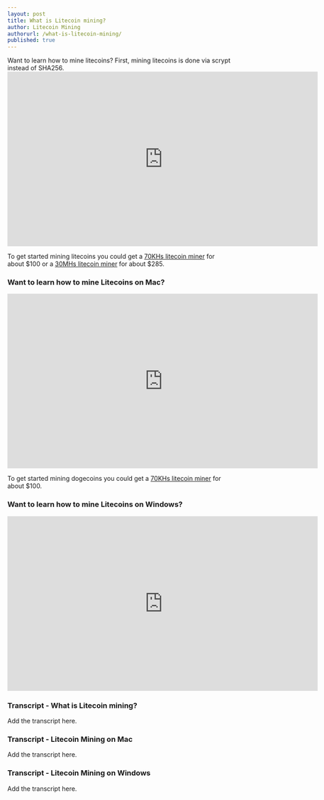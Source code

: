 ```yaml
---
layout: post
title: What is Litecoin mining?
author: Litecoin Mining
authorurl: /what-is-litecoin-mining/
published: true
---
```



<p>Want to learn how to mine litecoins? First, mining litecoins is done via scrypt instead of SHA256.
<iframe width="700" height="394" src="https://www.youtube.com/embed/tf3s-zBTNoQ" frameborder="0" allowfullscreen></iframe>
<p>To get started mining litecoins you could get a <a href="http://www.runtogold.com/70khslitecoinminer">70KHs litecoin miner</a> for about $100 or a <a href="http://www.runtogold.com/30mhslitecoinminer">30MHs litecoin miner</a> for about $285.

### Want to learn how to mine Litecoins on Mac?
<iframe width="700" height="394" src="https://www.youtube.com/embed/NRSZT2emHw4" frameborder="0" allowfullscreen></iframe>
<p>To get started mining dogecoins you could get a <a href="http://www.runtogold.com/70khsdogecoinminer">70KHs litecoin miner</a> for about $100.

### Want to learn how to mine Litecoins on Windows?
<iframe width="700" height="394" src="https://www.youtube.com/embed/gASgyuXUoF8" frameborder="0" allowfullscreen></iframe>

### Transcript - What is Litecoin mining?
<p>Add the transcript here.

### Transcript - Litecoin Mining on Mac
<p>Add the transcript here.

### Transcript - Litecoin Mining on Windows
<p>Add the transcript here.